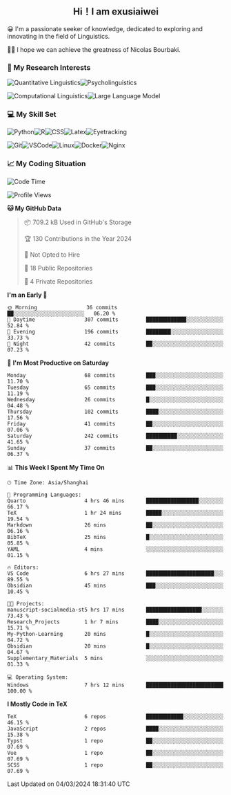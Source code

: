   

## <div align="center">Hi！I am exusiaiwei</div>  

😀 I'm a passionate seeker of knowledge, dedicated to exploring and innovating in the field of Linguistics.

🙋‍♂️ I hope we can achieve the greatness of Nicolas Bourbaki.

### 🔬 My Research Interests  

![Quantitative Linguistics](https://img.shields.io/badge/Quantitative%20Linguistics-%230072CC.svg?&style=for-the-badge&logo=appveyor&logoColor=white)![Psycholinguistics](https://img.shields.io/badge/Psycholinguistics-%2301a3a1.svg?&style=for-the-badge&logo=AWS%20Amplify&logoColor=white)

![Computational Linguistics](https://img.shields.io/badge/Computational%20Linguistics-%231877F2.svg?&style=for-the-badge&logo=Markdown&logoColor=white)![Large Language Model](https://img.shields.io/badge/Large%20Language%20Model-%23F76300.svg?&style=for-the-badge&logo=Android&logoColor=white)

### 💻 My Skill Set

![Python](https://img.shields.io/badge/Python-%2314354C.svg?style=for-the-badge&logo=python&logoColor=white&color=2AB3E3)![R](https://img.shields.io/badge/-R-276DC3?style=for-the-badge&logo=r&logoColor=white)![CSS](https://img.shields.io/badge/-CSS-1572B6?style=for-the-badge&logo=css3&logoColor=white)![Latex](https://img.shields.io/badge/-Latex-008080?style=for-the-badge&logo=latex&logoColor=white)![Eyetracking](https://img.shields.io/badge/Eyetracking-%230078D6?style=for-the-badge&logo=SearXNG&logoColor=#3050FF)

![Git](https://img.shields.io/badge/-Git-F05032?style=for-the-badge&logo=git&logoColor=white)![VSCode](https://img.shields.io/badge/-VSCode-007ACC?style=for-the-badge&logo=visual-studio-code&logoColor=white)![Linux](https://img.shields.io/badge/-Linux-FCC624?style=for-the-badge&logo=linux&logoColor=black)![Docker](https://img.shields.io/badge/-Docker-2496ED?style=for-the-badge&logo=docker&logoColor=white)![Nginx](https://img.shields.io/badge/-Nginx-009639?style=for-the-badge&logo=nginx&logoColor=white)

### 📈 My Coding Situation

<!--START_SECTION:waka-->
![Code Time](http://img.shields.io/badge/Code%20Time-48%20hrs%2042%20mins-blue)

![Profile Views](http://img.shields.io/badge/Profile%20Views-0-blue)

**🐱 My GitHub Data** 

> 📦 709.2 kB Used in GitHub's Storage 
 > 
> 🏆 130 Contributions in the Year 2024
 > 
> 🚫 Not Opted to Hire
 > 
> 📜 18 Public Repositories 
 > 
> 🔑 4 Private Repositories 
 > 
**I'm an Early 🐤** 

```text
🌞 Morning                36 commits          ██░░░░░░░░░░░░░░░░░░░░░░░   06.20 % 
🌆 Daytime                307 commits         █████████████░░░░░░░░░░░░   52.84 % 
🌃 Evening                196 commits         ████████░░░░░░░░░░░░░░░░░   33.73 % 
🌙 Night                  42 commits          ██░░░░░░░░░░░░░░░░░░░░░░░   07.23 % 
```
📅 **I'm Most Productive on Saturday** 

```text
Monday                   68 commits          ███░░░░░░░░░░░░░░░░░░░░░░   11.70 % 
Tuesday                  65 commits          ███░░░░░░░░░░░░░░░░░░░░░░   11.19 % 
Wednesday                26 commits          █░░░░░░░░░░░░░░░░░░░░░░░░   04.48 % 
Thursday                 102 commits         ████░░░░░░░░░░░░░░░░░░░░░   17.56 % 
Friday                   41 commits          ██░░░░░░░░░░░░░░░░░░░░░░░   07.06 % 
Saturday                 242 commits         ██████████░░░░░░░░░░░░░░░   41.65 % 
Sunday                   37 commits          ██░░░░░░░░░░░░░░░░░░░░░░░   06.37 % 
```


📊 **This Week I Spent My Time On** 

```text
🕑︎ Time Zone: Asia/Shanghai

💬 Programming Languages: 
Quarto                   4 hrs 46 mins       █████████████████░░░░░░░░   66.17 % 
TeX                      1 hr 24 mins        █████░░░░░░░░░░░░░░░░░░░░   19.54 % 
Markdown                 26 mins             ██░░░░░░░░░░░░░░░░░░░░░░░   06.16 % 
BibTeX                   25 mins             █░░░░░░░░░░░░░░░░░░░░░░░░   05.85 % 
YAML                     4 mins              ░░░░░░░░░░░░░░░░░░░░░░░░░   01.15 % 

🔥 Editors: 
VS Code                  6 hrs 27 mins       ██████████████████████░░░   89.55 % 
Obsidian                 45 mins             ███░░░░░░░░░░░░░░░░░░░░░░   10.45 % 

🐱‍💻 Projects: 
manuscript-socialmedia-st5 hrs 17 mins       ██████████████████░░░░░░░   73.43 % 
Research_Projects        1 hr 7 mins         ████░░░░░░░░░░░░░░░░░░░░░   15.71 % 
My-Python-Learning       20 mins             █░░░░░░░░░░░░░░░░░░░░░░░░   04.72 % 
Obsidian                 20 mins             █░░░░░░░░░░░░░░░░░░░░░░░░   04.67 % 
Supplementary_Materials  5 mins              ░░░░░░░░░░░░░░░░░░░░░░░░░   01.33 % 

💻 Operating System: 
Windows                  7 hrs 12 mins       █████████████████████████   100.00 % 
```

**I Mostly Code in TeX** 

```text
TeX                      6 repos             ████████████░░░░░░░░░░░░░   46.15 % 
JavaScript               2 repos             ████░░░░░░░░░░░░░░░░░░░░░   15.38 % 
Typst                    1 repo              ██░░░░░░░░░░░░░░░░░░░░░░░   07.69 % 
Vue                      1 repo              ██░░░░░░░░░░░░░░░░░░░░░░░   07.69 % 
SCSS                     1 repo              ██░░░░░░░░░░░░░░░░░░░░░░░   07.69 % 
```




 Last Updated on 04/03/2024 18:31:40 UTC
<!--END_SECTION:waka-->
